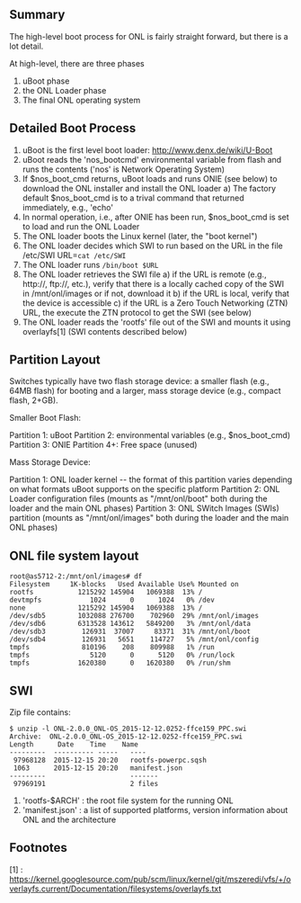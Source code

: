Summary
---------

The high-level boot process for ONL is fairly straight forward, but there is a lot detail.

At high-level, there are three phases
1. uBoot phase
2. the ONL Loader phase
3. The final ONL operating system


Detailed Boot Process
--------------------------

1. uBoot is the first level boot loader: http://www.denx.de/wiki/U-Boot
2. uBoot reads the 'nos_bootcmd' environmental variable from flash and runs the contents
    ('nos' is Network Operating System)
4. If $nos_boot_cmd returns, uBoot loads and runs ONIE (see below) to download the ONL installer and install the ONL loader
    a) The factory default $nos_boot_cmd is to a trival command that returned immediately, e.g., 'echo'
5. In normal operation, i.e., after ONIE has been run, $nos_boot_cmd is set to load and run the ONL Loader
6. The ONL loader boots the Linux kernel (later, the "boot kernel") 
7. The ONL loader decides which SWI to run based on the URL in the file /etc/SWI
    URL=`cat /etc/SWI`
8. The ONL loader runs `/bin/boot $URL`
9. The ONL loader retrieves the SWI file
    a) if the URL is remote (e.g., http://, ftp://, etc.), verify that there is a locally cached copy
        of the SWI in /mnt/onl/images or if not, download it
    b) if the URL is local, verify that the device is accessible
    c) if the URL is a Zero Touch Networking (ZTN) URL, the execute the ZTN protocol to get the SWI (see below)
10. The ONL loader reads the 'rootfs' file out of the SWI and mounts it using overlayfs[1] (SWI contents described below)





Partition Layout
------------------

Switches typically have two flash storage device: a smaller flash (e.g.,
64MB flash) for booting and a larger, mass storage device (e.g., compact
flash, 2+GB).


Smaller Boot Flash:

Partition 1: uBoot
Partition 2: environmental variables (e.g., $nos_boot_cmd)
Partition 3: ONIE
Partition 4+: Free space (unused)

Mass Storage Device:

Partition 1: ONL loader kernel  -- the format of this partition varies depending on what formats uBoot supports on the specific platform
Partition 2: ONL Loader configuration files (mounts as "/mnt/onl/boot" both during the loader and the main ONL phases)
Partition 3: ONL SWitch Images (SWIs) partition (mounts as "/mnt/onl/images" both during the loader and the main ONL phases)

ONL file system layout
-----------------------

    root@as5712-2:/mnt/onl/images# df
    Filesystem     1K-blocks   Used Available Use% Mounted on
    rootfs           1215292 145904   1069388  13% /
    devtmpfs            1024      0      1024   0% /dev
    none             1215292 145904   1069388  13% /
    /dev/sdb5        1032088 276700    702960  29% /mnt/onl/images
    /dev/sdb6        6313528 143612   5849200   3% /mnt/onl/data
    /dev/sdb3         126931  37007     83371  31% /mnt/onl/boot
    /dev/sdb4         126931   5651    114727   5% /mnt/onl/config
    tmpfs             810196    208    809988   1% /run
    tmpfs               5120      0      5120   0% /run/lock
    tmpfs            1620380      0   1620380   0% /run/shm

SWI
--------

Zip file contains:

    $ unzip -l ONL-2.0.0_ONL-OS_2015-12-12.0252-ffce159_PPC.swi
    Archive:  ONL-2.0.0_ONL-OS_2015-12-12.0252-ffce159_PPC.swi
    Length      Date    Time    Name
    ---------  ---------- -----   ----
     97968128  2015-12-15 20:20   rootfs-powerpc.sqsh
     1063      2015-12-15 20:20   manifest.json
    ---------                     -------
     97969191                     2 files

1. 'rootfs-$ARCH'   : the root file system for the running ONL
2. 'manifest.json'  : a list of supported platforms, version information about ONL and the architecture




Footnotes
-----------

[1] : https://kernel.googlesource.com/pub/scm/linux/kernel/git/mszeredi/vfs/+/overlayfs.current/Documentation/filesystems/overlayfs.txt
